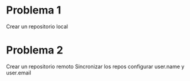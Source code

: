 # Problema 1

Crear un repositorio local

# Problema 2

Crear un repositorio remoto
Sincronizar los repos
configurar user.name y user.email
